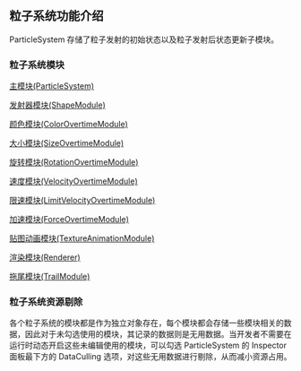## 粒子系统功能介绍

ParticleSystem 存储了粒子发射的初始状态以及粒子发射后状态更新子模块。

### 粒子系统模块

[主模块(ParticleSystem)](main-module.md)

[发射器模块(ShapeModule)](emitter.md)

[颜色模块(ColorOvertimeModule)](color-module.md)

[大小模块(SizeOvertimeModule)](size-module.md)

[旋转模块(RotationOvertimeModule)](rotation-module.md)

[速度模块(VelocityOvertimeModule)](velocity-module.md)

[限速模块(LimitVelocityOvertimeModule)](limit-velocity-module.md)

[加速模块(ForceOvertimeModule)](force-module.md)

[贴图动画模块(TextureAnimationModule)](texture-animation-module.md)

[渲染模块(Renderer)](renderer.md)

[拖尾模块(TrailModule)](trail-module.md)

### 粒子系统资源剔除

各个粒子系统的模块都是作为独立对象存在，每个模块都会存储一些模块相关的数据，因此对于未勾选使用的模块，其记录的数据则是无用数据。当开发者不需要在运行时动态开启这些未编辑使用的模块，可以勾选 ParticleSystem 的 Inspector 面板最下方的 DataCulling 选项，对这些无用数据进行剔除，从而减小资源占用。

